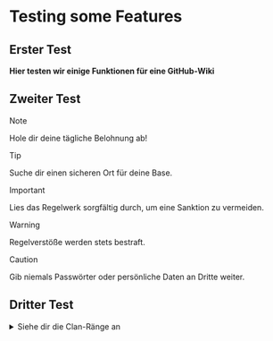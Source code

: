 # Testing some Features

## Erster Test

**Hier testen wir einige Funktionen für eine GitHub-Wiki**



## Zweiter Test
> [!NOTE]
> Hole dir deine tägliche Belohnung ab!

> [!TIP]
> Suche dir einen sicheren Ort für deine Base.

> [!IMPORTANT]
> Lies das Regelwerk sorgfältig durch, um eine Sanktion zu vermeiden.

> [!WARNING]
> Regelverstöße werden stets bestraft.

> [!CAUTION]
> Gib niemals Passwörter oder persönliche Daten an Dritte weiter.


## Dritter Test
<details>
<summary>Siehe dir die Clan-Ränge an</summary>

| Rank   | Elo |
|-----:  |-----------|
|Elite 3 |1000 - 900|
|Elite 2 | 900 - 800 |
|Elite 1 | 800 - 700 |
|PLatin 3| 700 - 600 |
|PLatin 2| 600 - 500 |

</details>

